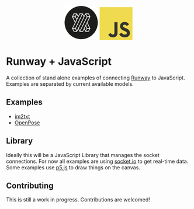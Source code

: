 <p align="center">
  <img src="resources/runway_icon.png" width="95">
  <img src="resources/js_icon.png" width="90">
</p>

# Runway + JavaScript

A collection of stand alone examples of connecting [Runway](https://runwayml.com/) to JavaScript.
Examples are separated by current available models.

## Examples

- [im2txt](/im2txt)
- [OpenPose](/openpose)

## Library

Ideally this will be a JavaScript Library that manages the socket connections. For now all examples are using [socket.io](https://socket.io/) to get real-time data. Some examples use [p5.js](https://p5js.org/) to draw things on the canvas.

## Contributing

This is still a work in progress. Contributions are welcomed!

